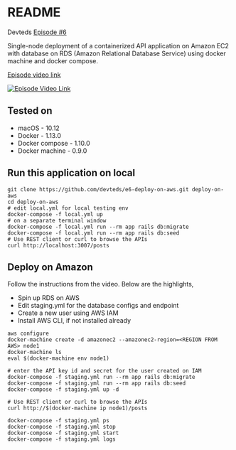 # README

Devteds [Episode #6](https://devteds.com/episodes/6-deploy-dockerized-web-api-application-on-amazon-ec2-with-rds)

Single-node deployment of a containerized API application on Amazon EC2 with database on RDS (Amazon Relational Database Service) using docker machine and docker compose.

[Episode video link](https://youtu.be/bU9o2fVreRU)

[![Episode Video Link](https://i.ytimg.com/vi/bU9o2fVreRU/hqdefault.jpg)](https://youtu.be/bU9o2fVreRU)

## Tested on

* macOS - 10.12
* Docker - 1.13.0
* Docker compose - 1.10.0
* Docker machine - 0.9.0

## Run this application on local

```
git clone https://github.com/devteds/e6-deploy-on-aws.git deploy-on-aws
cd deploy-on-aws
# edit local.yml for local testing env
docker-compose -f local.yml up
# on a separate terminal window
docker-compose -f local.yml run --rm app rails db:migrate
docker-compose -f local.yml run --rm app rails db:seed
# Use REST client or curl to browse the APIs
curl http://localhost:3007/posts
```

## Deploy on Amazon

Follow the instructions from the video. Below are the highlights,

- Spin up RDS on AWS 
- Edit staging.yml for the database configs and endpoint
- Create a new user using AWS IAM
- Install AWS CLI, if not installed already

```
aws configure
docker-machine create -d amazonec2 --amazonec2-region=<REGION FROM AWS> node1
docker-machine ls
eval $(docker-machine env node1)

# enter the API key id and secret for the user created on IAM
docker-compose -f staging.yml run --rm app rails db:migrate
docker-compose -f staging.yml run --rm app rails db:seed
docker-compose -f staging.yml up -d

# Use REST client or curl to browse the APIs
curl http://$(docker-machine ip node1)/posts

docker-compose -f staging.yml ps
docker-compose -f staging.yml stop
docker-compose -f staging.yml start
docker-compose -f staging.yml logs
```
